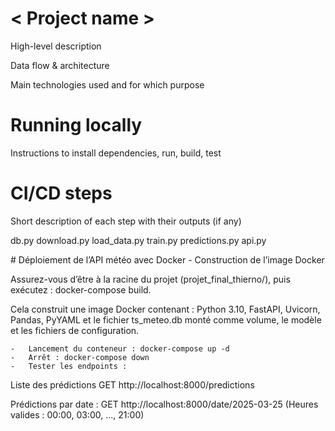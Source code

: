 # < Project name >
High-level description

Data flow & architecture

Main technologies used and for which purpose

# Running locally
Instructions to install dependencies, run, build, test

# CI/CD steps
Short description of each step with their outputs (if any)

db.py
download.py
load_data.py
train.py
predictions.py
api.py

# Déploiement de l’API météo avec Docker
    -   Construction de l’image Docker

Assurez-vous d’être à la racine du projet (projet_final_thierno/), puis exécutez : docker-compose build.

Cela construit une image Docker contenant : Python 3.10, FastAPI, Uvicorn, Pandas, PyYAML et le fichier ts_meteo.db monté comme volume, le modèle et les fichiers de configuration.

    -   Lancement du conteneur : docker-compose up -d
    -   Arrêt : docker-compose down
    -   Tester les endpoints : 

Liste des prédictions
GET http://localhost:8000/predictions

Prédictions par date :
GET http://localhost:8000/date/2025-03-25
(Heures valides : 00:00, 03:00, ..., 21:00)
